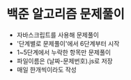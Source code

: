 # 백준 알고리즘 문제풀이

- 자바스크립트를 사용해 문제풀이
- '단계별로 문제풀이'에서 6단계부터 시작
- 1~5단계에서 누락한 항목만 문제풀이
- 파일이름은 (날짜-문제번호).js로 저장
- 매일 한개씩이라도 작성
